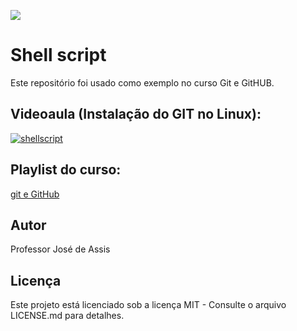 ![](https://github.com/professorjosedeassis/shellscript/blob/master/bash.png?raw=true)
# Shell script
Este repositório foi usado como exemplo no curso Git e GitHUB.
## Videoaula (Instalação do GIT no Linux):
[![shellscript](https://img.youtube.com/vi/YKjPi7Td3ZQ/0.jpg)](https://youtu.be/YKjPi7Td3ZQ "Shell script")
## Playlist do curso:
[git e GitHub](https://www.youtube.com/playlist?list=PLbEOwbQR9lqzK14I7OOeREEIE4k6rjgIj)
## Autor
Professor José de Assis
## Licença
Este projeto está licenciado sob a licença MIT - Consulte o arquivo LICENSE.md para detalhes.
